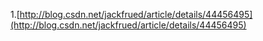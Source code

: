 1.[http://blog.csdn.net/jackfrued/article/details/44456495](http://blog.csdn.net/jackfrued/article/details/44456495)

